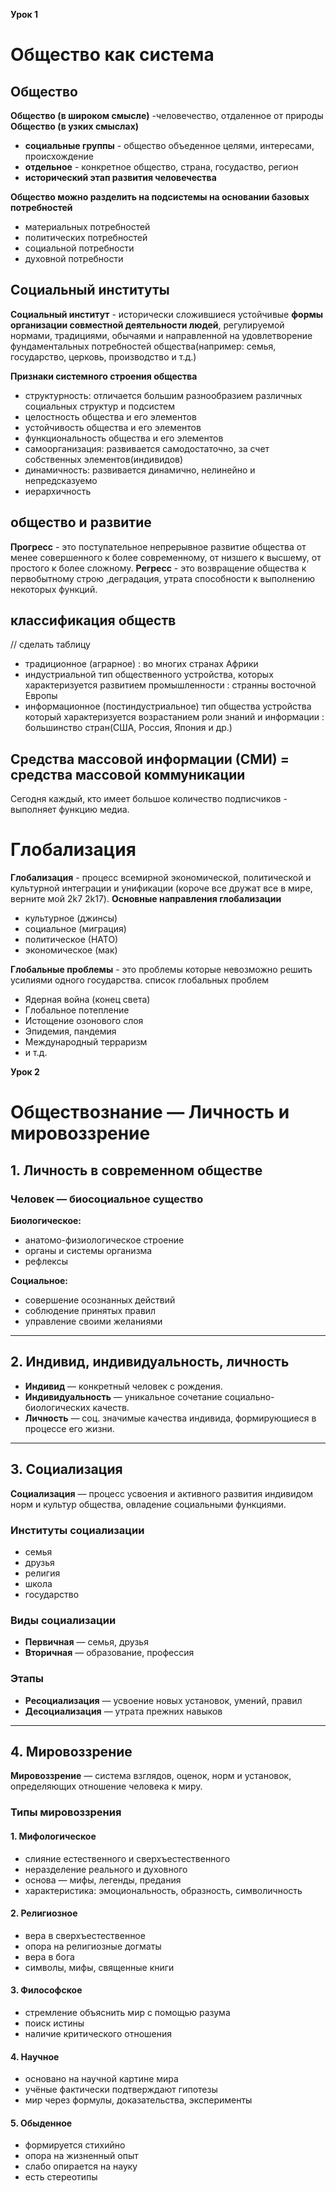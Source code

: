 **Урок 1**
# Общество как система


## Общество


**Общество (в широком смысле)** -человечество, отдаленное от природы **Общество (в узких смыслах)**

- **социальные группы** - общество объеденное целями, интересами, происхождение
- **отдельное** - конкретное общество, страна, госудаство, регион
- **исторический этап развития человечества**

**Общество можно разделить на подсистемы на основании базовых потребностей**

- материальных потребностей
- политических потребностей
- социальной потребности
- духовной потребности

## Социальный институты

**Социальный институт** - исторически сложившиеся устойчивые **формы организации совместной деятельности людей**, регулируемой нормами, традициями, обычаями и направленной на удовлетворение фундаментальных потребностей общества(например: семья, государство, церковь, производство и т.д.)

**Признаки системного строения общества**

- структурность: отличается большим разнообразием различных социальных структур и подсистем
- целостность общества и его элементов
- устойчивость общества и его элементов
- функциональность общества и его элементов
- самоорганизация: развивается самодостаточно, за счет собственных элементов(индивидов)
- динамичность: развивается динамично, нелинейно и непредсказуемо
- иерархичность

## общество и развитие

**Прогресс** - это поступательное непрерывное развитие общества от менее совершенного к более современному, от низшего к высшему, от простого к более сложному. **Регресс** - это возвращение общества к  первобытному строю ,деградация, утрата способности к выполнению некоторых функций.

## классификация обществ

// сделать таблицу

- традиционное (аграрное) : во многих странах Африки
- индустриальной тип общественного устройства, которых характеризуется развитием промышленности : странны восточной Европы
- информационное (постиндустриальное) тип общества устройства который характеризуется возрастанием роли знаний и информации : большинство стран(США, Россия, Япония и др.)

## Средства массовой информации (СМИ) = средства массовой коммуникации

Сегодня каждый, кто имеет большое количество подписчиков - выполняет функцию медиа.

# Глобализация

**Глобализация** - процесс всемирной экономической, политической и культурной интеграции и унификации (короче все дружат все в мире, верните мой 2k7 2k17). **Основные направления глобализации**

- культурное (джинсы)
- социальное (миграция)
- политическое (НАТО)
- экономическое (мак)

**Глобальные проблемы** - это проблемы которые невозможно решить усилиями одного государства. список глобальных проблем

- Ядерная война (конец света)
- Глобальное потепление
- Истощение озонового слоя
- Эпидемия, пандемия
- Международный терраризм
- и т.д.

**Урок 2**

# Обществознание — Личность и мировоззрение

## 1. Личность в современном обществе

### Человек — биосоциальное существо
**Биологическое:**
- анатомо-физиологическое строение
- органы и системы организма
- рефлексы

**Социальное:**
- совершение осознанных действий
- соблюдение принятых правил
- управление своими желаниями

---

## 2. Индивид, индивидуальность, личность

- **Индивид** — конкретный человек с рождения.  
- **Индивидуальность** — уникальное сочетание социально-биологических качеств.  
- **Личность** — соц. значимые качества индивида, формирующиеся в процессе его жизни.  

---

## 3. Социализация

**Социализация** — процесс усвоения и активного развития индивидом норм и культур общества, овладение социальными функциями.  

### Институты социализации
- семья
- друзья
- религия
- школа
- государство

### Виды социализации
- **Первичная** — семья, друзья  
- **Вторичная** — образование, профессия  

### Этапы
- **Ресоциализация** — усвоение новых установок, умений, правил  
- **Десоциализация** — утрата прежних навыков  

---

## 4. Мировоззрение

**Мировоззрение** — система взглядов, оценок, норм и установок, определяющих отношение человека к миру.  

### Типы мировоззрения

#### 1. Мифологическое
- слияние естественного и сверхъестественного  
- неразделение реального и духовного  
- основа — мифы, легенды, предания  
- характеристика: эмоциональность, образность, символичность  

#### 2. Религиозное
- вера в сверхъестественное  
- опора на религиозные догматы  
- вера в бога  
- символы, мифы, священные книги  

#### 3. Философское
- стремление объяснить мир с помощью разума  
- поиск истины  
- наличие критического отношения  

#### 4. Научное
- основано на научной картине мира  
- учёные фактически подтверждают гипотезы  
- мир через формулы, доказательства, эксперименты  

#### 5. Обыденное
- формируется стихийно  
- опора на жизненный опыт  
- слабо опирается на науку  
- есть стереотипы  

